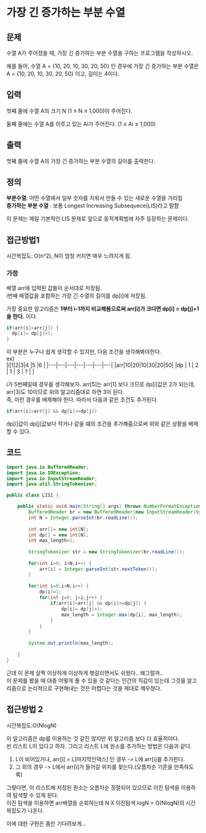 # 가장 긴 증가하는 부분 수열
## 문제
수열 A가 주어졌을 때, 가장 긴 증가하는 부분 수열을 구하는 프로그램을 작성하시오.

예를 들어, 수열 A = {10, 20, 10, 30, 20, 50} 인 경우에 가장 긴 증가하는 부분 수열은 A = {10, 20, 10, 30, 20, 50} 이고, 길이는 4이다.

## 입력
첫째 줄에 수열 A의 크기 N (1 ≤ N ≤ 1,000)이 주어진다.

둘째 줄에는 수열 A를 이루고 있는 Ai가 주어진다. (1 ≤ Ai ≤ 1,000)

## 출력
첫째 줄에 수열 A의 가장 긴 증가하는 부분 수열의 길이를 출력한다.

## 정의
__부분수열__: 어떤 수열에서 일부 숫자를 지워서 만들 수 있는 새로운 수열을 가리킴   
__증가하는 부분 수열__ : 보통 Longest Increasing Subsequece(LIS)라고 말함   

이 문제는 제일 기본적인 LIS 문제로 앞으로 동적계획법에 자주 등장하는 문제이다.

## 접근방법1 

시간복잡도: O(n^2), N이 엄청 커지면 매우 느려지게 됨.   
### 가정
배열 arr에 입력된 값들이 순서대로 저장됨.     
i번째 배열값을 포함하는 가장 긴 수열의 길이를 dp[i]에 저장됨.    

가장 중요한 알고리즘은 __1부터 i-1까지 비교해봄으로써 arr[i]가 크다면 dp[i] = dp[j]+1 을 한다.__  이다.  
```java
if(arr[i]>arr[j]) {
  dp[i]= dp[j]+1;
}
```

이 부분은 누구나 쉽게 생각할 수 있지만, 다음 조건을 생각해봐야한다.       
ex)   
|i|1|2|3|4 |5 |6 |
|---|---|---|---|---|---|---|
|arr|10|20|10|30|20|50|
|dp | 1 | 2 | 1 | 3 | ? |  |   

i가 5번째일때 경우를 생각해보자. arr[5]는 arr[1] 보다 크므로 dp[i]값은 2가 되는데, arr[3]도 10이므로 위의 알고리즘대로 하면 3이 된다.   
즉, 이런 경우를 배제해야 한다. 따라서 다음과 같은 조건도 추가된다. 
```java
if(arr[i]>arr[j] && dp[i]<=dp[j]) 
```
dp[i]값이 dp[j]값보다 작거나 같을 떄의 조건을 추가해줌으로써 위와 같은 상황을 배제할 수 있다.   
## 코드
``` java
import java.io.BufferedReader;
import java.io.IOException;
import java.io.InputStreamReader;
import java.util.StringTokenizer;

public class LIS1 {

	public static void main(String[] args) throws NumberFormatException, IOException {
		BufferedReader br = new BufferedReader(new InputStreamReader(System.in));
		int N = Integer.parseInt(br.readLine());
		
		int arr[]= new int[N];
		int dp[] = new int[N];
		int max_length=1;
		
		StringTokenizer str = new StringTokenizer(br.readLine());
		
		for(int i=0; i<N;i++) {
			arr[i] = Integer.parseInt(str.nextToken());
		}
	
		for(int i=0;i<N;i++) {
			dp[i]=1;
			for(int j=0; j<i;j++) {
				if(arr[i]>arr[j] && dp[i]<=dp[j]) {
					dp[i]= dp[j]+1;
					max_length = Integer.max(dp[i], max_length);
				}
			}
		}
		
		System.out.println(max_length);
		
	}
}
```

근데 이 문제 살짝 이상하게 이상하게 헷갈리면서도 쉬웠다.. 왜그럴까..   
이 문제를 봤을 때 대충 어떻게 풀 수 있을 것 같다는 인간의 직감이 있는데 그것을 알고리즘으로 논리적으로 구현해내는 것은 어렵다는 것을 제대로 꺠우쳤다.   

## 접근방법 2
시간복잡도:O(NlogN)

이 알고리즘은 dp를 이용하는 것 같진 않지만 위 알고리즘 보다 더 효율적이다.   
빈 리스트 L이 있다고 하자. 그리고 리스트 L에 원소를 추가하는 방법은 다음과 같다.   
1. L이 비어있거나, arr[i] > L[마지막인덱스] 인 경우 -> L에 arr[i]를 추가한다.    
2. 그 외의 경우 -> L에서 arr[i]가 들어갈 위치를 찾는다.(오름차순 기준을 만족하도록)    


그렇다면, 이 리스트에 저장된 원소는 오름차순 정렬되어 있으므로 이진 탐색을 이용하여 탐색할 수 있게 된다.    
이진 탐색을 이용하면 arr배열을 순회하는데 N X 이진탐색 logN = O(NlogN)의 시간복잡도가 나온다.   

이에 대한 구현은 좀만 기다려보게...   


